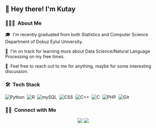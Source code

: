 ## 👋&nbsp;Hey there! I'm Kutay

### 👨🏻‍💻 &nbsp;About Me

🎓 &nbsp;I'm recently graduated from both Statistics and Computer Science Department of Dokuz Eylul University.

🌱 &nbsp;I'm on track for learning more about Data Science/Natural Language Processing on my free times.

💬 &nbsp;Feel free to reach out to me for anything, maybe for some interesting discussion.

### 🛠 &nbsp;Tech Stack
![Python](https://img.shields.io/badge/-Python-05122A?style=flat&logo=python)&nbsp;
![R](https://img.shields.io/badge/-R-05122A?style=flat&logo=R)&nbsp;
![mySQL](https://img.shields.io/badge/-MySQL-05122A?style=flat&logo=MySQL)&nbsp;
![CSS](https://img.shields.io/badge/-CSS-05122A?style=flat&logo=CSS3&logoColor=1572B6)&nbsp;
![C++](https://img.shields.io/badge/-C++-05122A?style=flat&logo=C%2B%2B&logoColor=00599C)&nbsp;
![C](https://img.shields.io/badge/-C-05122A?style=flat&logo=C&logoColor=A8B9CC)&nbsp;
![PHP](https://img.shields.io/badge/-PHP-05122A?style=flat&logo=php)&nbsp;
![Git](https://img.shields.io/badge/-Git-05122A?style=flat&logo=git)&nbsp;


### 🤝🏻 &nbsp;Connect with Me

<p align="center">
<a href="https://www.linkedin.com/in/kutay-t%C3%BCrko%C4%9Flu-a521591a2/"><img src="https://img.shields.io/badge/-Kutay%20Turkoglu-0077B5?style=flat&logo=Linkedin&logoColor=white"/></a>
<a href="mailto:kutay.turkoglu98@gmail.com"><img src="https://img.shields.io/badge/-kutay.turkoglu98@gmail.com-D14836?style=flat&logo=Gmail&logoColor=white"/></a>
</p>
